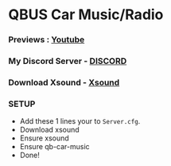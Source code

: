 # QBUS Car Music/Radio
### Previews : [Youtube](https://youtu.be/0efPWbqq8Go)

### My Discord Server - [DISCORD](https://discord.io/AFLAFW)

### Download Xsound - [Xsound](https://github.com/Xogy/xsound)

### SETUP 
- Add these 1 lines your to `Server.cfg`.
- Download xsound 
- Ensure xsound
- Ensure qb-car-music
- Done!

